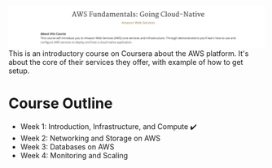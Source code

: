 ![AWS Fundamentals Banner on Coursera](https://github.com/yacineMahdid/classroom/blob/master/AWS%20Fundamentals%20Going%20Cloud-Native/media/banner.png)
This is an introductory course on Coursera about the AWS platform. It's about the core of their services they offer, with example of how to get setup.

# Course Outline
- Week 1: Introduction, Infrastructure, and Compute ✔️
- Week 2: Networking and Storage on AWS
- Week 3: Databases on AWS
- Week 4: Monitoring and Scaling
